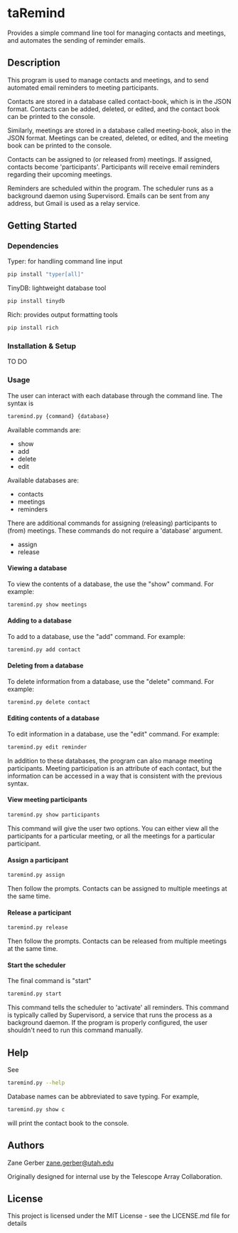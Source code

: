# taRemind

Provides a simple command line tool for managing contacts and meetings, and automates the sending of reminder emails.

## Description
This program is used to manage contacts and meetings, and to send automated email reminders to meeting participants. 

Contacts are stored in a database called contact-book, which is in the JSON format.  Contacts can be added, deleted, or edited, and the contact book can be printed to the console. 

Similarly, meetings are stored in a database called meeting-book, also in the JSON format. Meetings can be created, deleted, or edited, and the meeting book can be printed to the console. 

Contacts can be assigned to (or released from) meetings. If assigned, contacts become 'participants'. Participants will  receive email reminders regarding their upcoming meetings.

Reminders are scheduled within the program. The scheduler runs as a background daemon using Supervisord. Emails can be sent from any address, but Gmail is used as a relay service. 

## Getting Started
                                                               
### Dependencies
Typer: for handling command line input   
```bash
pip install "typer[all]"
```
TinyDB: lightweight database tool
```bash
pip install tinydb
```
Rich: provides output formatting tools
```bash
pip install rich
```

### Installation & Setup
TO DO
### Usage
The user can interact with each database through the command line. The syntax is 
```bash
taremind.py {command} {database}
```
Available commands are:
* show
* add
* delete
* edit

Available databases are:
* contacts
* meetings
* reminders

There are additional commands for assigning (releasing) participants to (from) meetings. These commands do not require a 'database' argument.
* assign
* release

#### Viewing a database
To view the contents of a database, the use the "show" command. For example:
```bash
taremind.py show meetings
```
#### Adding to a database
To add to a database, use the "add" command. For example:
```bash
taremind.py add contact
```
#### Deleting from a database
To delete information from a database, use the "delete" command. For example:
```bash
taremind.py delete contact
```
#### Editing contents of a database
To edit information in a database, use the "edit" command. For example:
```bash
taremind.py edit reminder
```
In addition to these databases, the program can also manage meeting participants. Meeting participation is an attribute of each contact, but the information can be accessed in a way that is consistent with the previous syntax.
#### View meeting participants
```bash
taremind.py show participants
```
This command will give the user two options. You can either view all the participants for a particular meeting, or all the meetings for a particular participant.

#### Assign a participant
```bash
taremind.py assign
```
Then follow the prompts. Contacts can be assigned to multiple meetings at the same time.
#### Release a participant
```bash
taremind.py release
```
Then follow the prompts. Contacts can be released from multiple meetings at the same time.

#### Start the scheduler
The final command is "start"
```bash
taremind.py start
```
This command tells the scheduler to 'activate' all reminders. This command is typically called by Supervisord, a service that runs the process as a background daemon. If the program is properly configured, the user shouldn't need to run this command manually.

## Help

See 
```bash
taremind.py --help
```

Database names can be abbreviated to save typing. For example,
```bash
taremind.py show c
```
will print the contact book to the console.

## Authors

Zane Gerber
zane.gerber@utah.edu

Originally designed for internal use by the Telescope Array Collaboration.

## License

This project is licensed under the MIT License - see the LICENSE.md file for details

